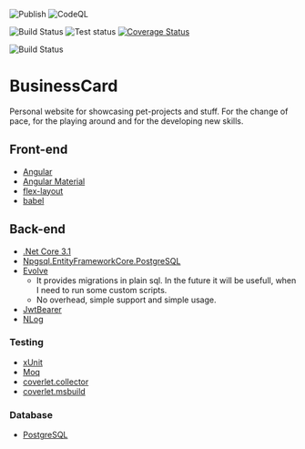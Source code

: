 ![Publish](https://github.com/ChiefNoir/BusinessCard/workflows/Master%20Publish/badge.svg?branch=master)
![CodeQL](https://github.com/ChiefNoir/BusinessCard/workflows/CodeQL/badge.svg?branch=master)

![Build Status](https://github.com/ChiefNoir/BusinessCard/workflows/Master%20Build%20.NET%20Core/badge.svg?branch=master)
![Test status](https://github.com/ChiefNoir/BusinessCard/workflows/Master%20Test%20.Net%20Core/badge.svg?branch=master)
[![Coverage Status](https://coveralls.io/repos/github/ChiefNoir/BusinessCard/badge.svg?branch=master)](https://coveralls.io/github/ChiefNoir/BusinessCard?branch=master)

![Build Status](https://github.com/ChiefNoir/BusinessCard/workflows/Master%20Build%20Angular/badge.svg?branch=master)


# BusinessCard

Personal website for showcasing pet-projects and stuff. 
For the change of pace, for the playing around and for the developing new skills.

## Front-end
- [Angular](https://angular.io/)
- [Angular Material](https://material.angular.io/)
- [flex-layout](https://github.com/angular/flex-layout)
- [babel](https://babeljs.io/)

## Back-end
- [.Net Core 3.1](https://dotnet.microsoft.com/download)
- [Npgsql.EntityFrameworkCore.PostgreSQL](https://www.nuget.org/packages/Npgsql.EntityFrameworkCore.PostgreSQL/3.1.3/)
- [Evolve](https://www.nuget.org/packages/Evolve/)
  - It provides migrations in plain sql. In the future it will be usefull, when I need to run some custom scripts.
  - No overhead, simple support and simple usage.
- [JwtBearer](https://github.com/dotnet/aspnetcore/tree/844a82e37cae48af2ab2ee4f39b41283e6bb4f0e)
- [NLog](https://nlog-project.org/)

### Testing
- [xUnit](https://xunit.net/)
- [Moq](https://github.com/moq/moq4)
- [coverlet.collector](https://www.nuget.org/packages/coverlet.collector)
- [coverlet.msbuild](https://www.nuget.org/packages/coverlet.msbuild/)

### Database
- [PostgreSQL](https://www.postgresql.org/)
